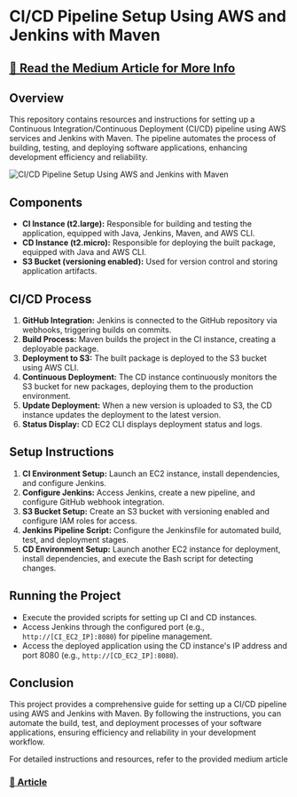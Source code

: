 # CI/CD Pipeline Setup Using AWS and Jenkins with Maven

## [📖 Read the Medium Article for More Info](https://medium.com/@madhurajayashanka/setting-up-a-ci-cd-pipeline-using-aws-and-jenkins-cbfe4fc28c61)

## Overview
This repository contains resources and instructions for setting up a Continuous Integration/Continuous Deployment (CI/CD) pipeline using AWS services and Jenkins with Maven. The pipeline automates the process of building, testing, and deploying software applications, enhancing development efficiency and reliability.

![CI/CD Pipeline Setup Using AWS and Jenkins with Maven
](./Thumbnail.png)


## Components
- **CI Instance (t2.large):** Responsible for building and testing the application, equipped with Java, Jenkins, Maven, and AWS CLI.
- **CD Instance (t2.micro):** Responsible for deploying the built package, equipped with Java and AWS CLI.
- **S3 Bucket (versioning enabled):** Used for version control and storing application artifacts.

## CI/CD Process
1. **GitHub Integration:** Jenkins is connected to the GitHub repository via webhooks, triggering builds on commits.
2. **Build Process:** Maven builds the project in the CI instance, creating a deployable package.
3. **Deployment to S3:** The built package is deployed to the S3 bucket using AWS CLI.
4. **Continuous Deployment:** The CD instance continuously monitors the S3 bucket for new packages, deploying them to the production environment.
5. **Update Deployment:** When a new version is uploaded to S3, the CD instance updates the deployment to the latest version.
6. **Status Display:** CD EC2 CLI displays deployment status and logs.

## Setup Instructions
1. **CI Environment Setup:** Launch an EC2 instance, install dependencies, and configure Jenkins.
2. **Configure Jenkins:** Access Jenkins, create a new pipeline, and configure GitHub webhook integration.
3. **S3 Bucket Setup:** Create an S3 bucket with versioning enabled and configure IAM roles for access.
4. **Jenkins Pipeline Script:** Configure the Jenkinsfile for automated build, test, and deployment stages.
5. **CD Environment Setup:** Launch another EC2 instance for deployment, install dependencies, and execute the Bash script for detecting changes.

## Running the Project
- Execute the provided scripts for setting up CI and CD instances.
- Access Jenkins through the configured port (e.g., `http://[CI_EC2_IP]:8080`) for pipeline management.
- Access the deployed application using the CD instance's IP address and port 8080 (e.g., `http://[CD_EC2_IP]:8080`).

## Conclusion
This project provides a comprehensive guide for setting up a CI/CD pipeline using AWS and Jenkins with Maven. By following the instructions, you can automate the build, test, and deployment processes of your software applications, ensuring efficiency and reliability in your development workflow.

For detailed instructions and resources, refer to the provided medium article 
### [📖 Article](https://medium.com/@madhurajayashanka/setting-up-a-ci-cd-pipeline-using-aws-and-jenkins-cbfe4fc28c61)

